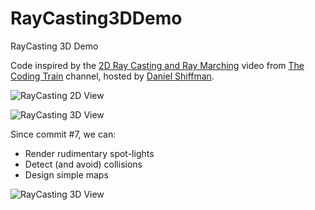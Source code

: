 # RayCasting3DDemo
RayCasting 3D Demo

Code inspired by the [2D Ray Casting and Ray Marching](https://www.youtube.com/watch?v=-6iIc6-Y-kk) video from [The Coding Train](https://thecodingtrain.com/CodingChallenges/) channel, hosted by [Daniel Shiffman](https://shiffman.net/).

![RayCasting 2D View](https://xfx.net/stackoverflow/rayCasting3D/rc3d01.png)

![RayCasting 3D View](https://xfx.net/stackoverflow/rayCasting3D/rc3d02.png)

Since commit #7, we can:

- Render rudimentary spot-lights
- Detect (and avoid) collisions
- Design simple maps

![RayCasting 3D View](https://xfx.net/stackoverflow/rayCasting3D/rc3d03.png)
